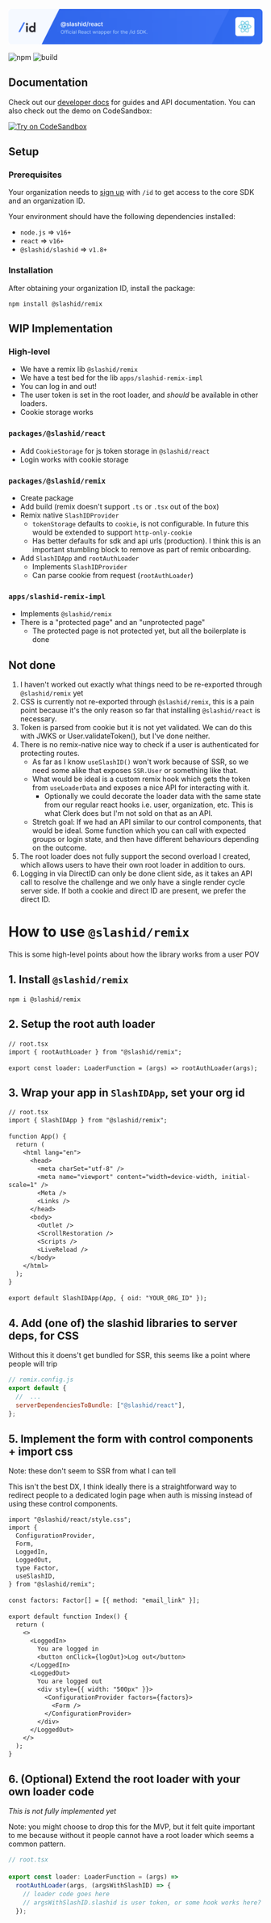 ![SlashID React SDK](https://raw.githubusercontent.com/slashid/javascript/main/packages/react/slashid_react_banner.png)

![npm](https://img.shields.io/npm/v/@slashid/remix)
![build](https://github.com/slashid/javascript/actions/workflows/ci.yml/badge.svg)

## Documentation

Check out our [developer docs](https://developer.slashid.dev/) for guides and API documentation. You can also check out the demo on CodeSandbox:

[![Try on CodeSandbox](https://codesandbox.io/static/img/play-codesandbox.svg)](https://codesandbox.io/s/hopeful-austin-486cco?fontsize=14&hidenavigation=1&theme=dark)

## Setup

### Prerequisites

Your organization needs to [sign up](https://slashid.dev/request-access) with `/id` to get access to the core SDK and an organization ID.

Your environment should have the following dependencies installed:

- `node.js` => `v16+`
- `react` => `v16+`
- `@slashid/slashid` => `v1.8+`

### Installation

After obtaining your organization ID, install the package:

```
npm install @slashid/remix
```

## WIP Implementation

### High-level

- We have a remix lib `@slashid/remix`
- We have a test bed for the lib `apps/slashid-remix-impl`
- You can log in and out!
- The user token is set in the root loader, and _should_ be available in other loaders.
- Cookie storage works

### `packages/@slashid/react`

- Add `CookieStorage` for js token storage in `@slashid/react`
- Login works with cookie storage

### `packages/@slashid/remix`

- Create package
- Add build (remix doesn't support `.ts` or `.tsx` out of the box)
- Remix native `SlashIDProvider`
  - `tokenStorage` defaults to `cookie`, is not configurable. In future this would be extended to support `http-only-cookie`
  - Has better defaults for sdk and api urls (production). I think this is an important stumbling block to remove as part of remix onboarding.
- Add `SlashIDApp` and `rootAuthLoader`
  - Implements `SlashIDProvider`
  - Can parse cookie from request (`rootAuthLoader`)

### `apps/slashid-remix-impl`

- Implements `@slashid/remix`
- There is a "protected page" and an "unprotected page"
  - The protected page is not protected yet, but all the boilerplate is done

## Not done

1. I haven't worked out exactly what things need to be re-exported through `@slashid/remix` yet
2. CSS is currently not re-exported through `@slashid/remix`, this is a pain point because it's the only reason so far that installing `@slashid/react` is necessary.
3. Token is parsed from cookie but it is not yet validated. We can do this with JWKS or User.validateToken(), but I've done neither.
4. There is no remix-native nice way to check if a user is authenticated for protecting routes.
   - As far as I know `useSlashID()` won't work because of SSR, so we need some alike that exposes `SSR.User` or something like that.
   - What would be ideal is a custom remix hook which gets the token from `useLoaderData` and exposes a nice API for interacting with it.
     - Optionally we could decorate the loader data with the same state from our regular react hooks i.e. user, organization, etc. This is what Clerk does but I'm not sold on that as an API.
   - Stretch goal: If we had an API similar to our control components, that would be ideal. Some function which you can call with expected groups or login state, and then have different behaviours depending on the outcome.
5. The root loader does not fully support the second overload I created, which allows users to have their own root loader in addition to ours.
6. Logging in via DirectID can only be done client side, as it takes an API call to resolve the challenge and we only have a single render cycle server side. If both a cookie and direct ID are present, we prefer the direct ID.

# How to use `@slashid/remix`

This is some high-level points about how the library works from a user POV

## 1. Install `@slashid/remix`

```
npm i @slashid/remix
```

## 2. Setup the root auth loader

```tsx
// root.tsx
import { rootAuthLoader } from "@slashid/remix";

export const loader: LoaderFunction = (args) => rootAuthLoader(args);
```

## 3. Wrap your app in `SlashIDApp`, set your org id

```tsx
// root.tsx
import { SlashIDApp } from "@slashid/remix";

function App() {
  return (
    <html lang="en">
      <head>
        <meta charSet="utf-8" />
        <meta name="viewport" content="width=device-width, initial-scale=1" />
        <Meta />
        <Links />
      </head>
      <body>
        <Outlet />
        <ScrollRestoration />
        <Scripts />
        <LiveReload />
      </body>
    </html>
  );
}

export default SlashIDApp(App, { oid: "YOUR_ORG_ID" });
```

## 4. Add (one of) the slashid libraries to server deps, for CSS

Without this it doens't get bundled for SSR, this seems like a point where people will trip

```js
// remix.config.js
export default {
  //  ...
  serverDependenciesToBundle: ["@slashid/react"],
};
```

## 5. Implement the form with control components + import css

Note: these don't seem to SSR from what I can tell

This isn't the best DX, I think ideally there is a straightforward way to redirect people to a dedicated login page when auth is missing instead of using these control components.

```tsx
import "@slashid/react/style.css";
import {
  ConfigurationProvider,
  Form,
  LoggedIn,
  LoggedOut,
  type Factor,
  useSlashID,
} from "@slashid/remix";

const factors: Factor[] = [{ method: "email_link" }];

export default function Index() {
  return (
    <>
      <LoggedIn>
        You are logged in
        <button onClick={logOut}>Log out</button>
      </LoggedIn>
      <LoggedOut>
        You are logged out
        <div style={{ width: "500px" }}>
          <ConfigurationProvider factors={factors}>
            <Form />
          </ConfigurationProvider>
        </div>
      </LoggedOut>
    </>
  );
}
```

## 6. (Optional) Extend the root loader with your own loader code

_This is not fully implemented yet_

Note: you might choose to drop this for the MVP, but it felt quite important to me because without it people cannot have a root loader which seems a common pattern.

```jsx
// root.tsx

export const loader: LoaderFunction = (args) =>
  rootAuthLoader(args, (argsWithSlashID) => {
    // loader code goes here
    // argsWithSlashID.slashid is user token, or some hook works here?
  });
```
